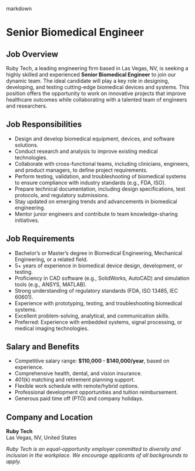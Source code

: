 markdown
# **Senior Biomedical Engineer**

## **Job Overview**  
Ruby Tech, a leading engineering firm based in Las Vegas, NV, is seeking a highly skilled and experienced **Senior Biomedical Engineer** to join our dynamic team. The ideal candidate will play a key role in designing, developing, and testing cutting-edge biomedical devices and systems. This position offers the opportunity to work on innovative projects that improve healthcare outcomes while collaborating with a talented team of engineers and researchers.

## **Job Responsibilities**  
- Design and develop biomedical equipment, devices, and software solutions.  
- Conduct research and analysis to improve existing medical technologies.  
- Collaborate with cross-functional teams, including clinicians, engineers, and product managers, to define project requirements.  
- Perform testing, validation, and troubleshooting of biomedical systems to ensure compliance with industry standards (e.g., FDA, ISO).  
- Prepare technical documentation, including design specifications, test protocols, and regulatory submissions.  
- Stay updated on emerging trends and advancements in biomedical engineering.  
- Mentor junior engineers and contribute to team knowledge-sharing initiatives.  

## **Job Requirements**  
- Bachelor’s or Master’s degree in Biomedical Engineering, Mechanical Engineering, or a related field.  
- 5+ years of experience in biomedical device design, development, or testing.  
- Proficiency in CAD software (e.g., SolidWorks, AutoCAD) and simulation tools (e.g., ANSYS, MATLAB).  
- Strong understanding of regulatory standards (FDA, ISO 13485, IEC 60601).  
- Experience with prototyping, testing, and troubleshooting biomedical systems.  
- Excellent problem-solving, analytical, and communication skills.  
- Preferred: Experience with embedded systems, signal processing, or medical imaging technologies.  

## **Salary and Benefits**  
- Competitive salary range: **$110,000 - $140,000/year**, based on experience.  
- Comprehensive health, dental, and vision insurance.  
- 401(k) matching and retirement planning support.  
- Flexible work schedule with remote/hybrid options.  
- Professional development opportunities and tuition reimbursement.  
- Generous paid time off (PTO) and company holidays.  

## **Company and Location**  
**Ruby Tech**  
Las Vegas, NV, United States  

*Ruby Tech is an equal-opportunity employer committed to diversity and inclusion in the workplace. We encourage applicants of all backgrounds to apply.*